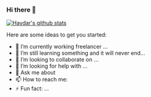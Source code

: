 ### Hi there 👋

[![Haydar's github stats](https://github-readme-stats.vercel.app/api?username=haydar&count_private=true&show_icons=true&theme=tokyonight&hide=prs)](https://github.com/haydar/github-readme-stats)

Here are some ideas to get you started:

- 🔭 I’m currently working freelancer ...
- 🌱 I’m still learning something and it will never end...
- 👯 I’m looking to collaborate on ...
- 🤔 I’m looking for help with ...
- 💬 Ask me about 
- 📫 How to reach me: 
- ⚡ Fun fact: ...
